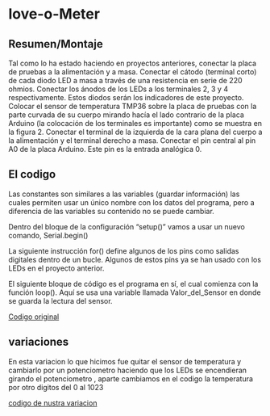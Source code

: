 # love-o-Meter
## Resumen/Montaje

 Tal como lo ha estado haciendo en proyectos anteriores, conectar la placa de 
 pruebas a la alimentación y a masa.
 Conectar el cátodo (terminal corto) de cada diodo LED a masa a través de una 
 resistencia en serie de 220 ohmios. Conectar los ánodos de los LEDs  a los 
 terminales 2, 3 y 4 respectivamente. Estos diodos serán los indicadores de este 
 proyecto.
 Colocar el sensor de temperatura TMP36 sobre la placa de pruebas con la parte 
 curvada de su cuerpo mirando hacía el lado contrario de la placa Arduino (la 
 colocación de los terminales es importante) como se muestra en la figura 2. 
 Conectar el terminal de la izquierda de la cara plana del cuerpo a la alimentación 
 y el terminal derecho a masa. Conectar el pin central al pin A0 de la placa 
 Arduino. Este pin es la entrada analógica 0.
 
 ## El codigo 
 
 Las constantes son similares a las variables (guardar información) las cuales permiten usar
un único nombre con los datos del programa, pero a diferencia de las variables su 
contenido no se puede cambiar.

Dentro del bloque de la configuración “setup()” vamos a usar un nuevo comando, 
Serial.begin()

La siguiente instrucción for() define algunos de los pins como salidas digitales dentro de 
un bucle. Algunos de estos pins ya se han usado con los LEDs en el proyecto anterior. 

El siguiente bloque de código es el programa en sí, el cual comienza con la función loop(). 
Aquí se usa una variable llamada Valor_del_Sensor en donde se guarda la lectura del 
sensor.

[Codigo original](https://github.com/DavidMenCam/Arduino/blob/main/codigo_love_o_meter/codigo_love_o_meter.ino)


## variaciones 

En esta variacion lo que hicimos fue quitar el sensor de temperatura y cambiarlo por un potenciometro haciendo que los LEDs se encendieran girando el potenciometro , aparte cambiamos en el codigo la temperatura por otro digitos del 0 al 1023

[codigo de nustra variacion](https://github.com/DavidMenCam/Arduino/tree/main/variacion_02_love_meter)
 
 
 
 
 
 
 
